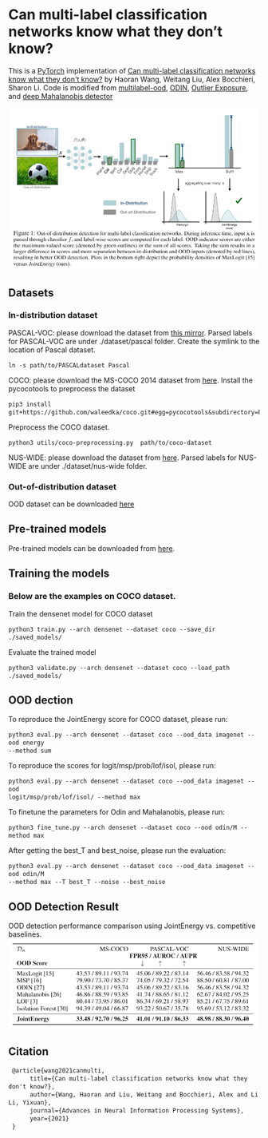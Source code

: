 # Can multi-label classification networks know what they don’t know? 

This is a [PyTorch](http://pytorch.org) implementation of [Can multi-label classification networks know what they don't know?](......) by Haoran Wang, Weitang Liu, Alex Bocchieri, Sharon Li. 
Code is modified from
[multilabel-ood](https://github.com/xksteven/multilabel-ood),
[ODIN](https://github.com/facebookresearch/odin),
[Outlier Exposure](https://github.com/hendrycks/outlier-exposure), and
[deep Mahalanobis
detector](https://github.com/pokaxpoka/deep_Mahalanobis_detector)

![teaser](demo_figs/teaser.png)
## Datasets

### In-distribution dataset

PASCAL-VOC: please download the dataset from
[this mirror](https://pjreddie.com/projects/pascal-voc-dataset-mirror/). Parsed labels for PASCAL-VOC are under ./dataset/pascal folder. Create the symlink to the location of Pascal dataset.

```
ln -s path/to/PASCALdataset Pascal
```

COCO: please download the MS-COCO 2014 dataset from [here](http://cocodataset.org/#download). Install the pycocotools to preprocess the dataset

```
pip3 install git+https://github.com/waleedka/coco.git#egg=pycocotools&subdirectory=PythonAPI
```

Preprocess the COCO dataset.

```
python3 utils/coco-preprocessing.py  path/to/coco-dataset
```

NUS-WIDE: please download the dataset from [here](https://lms.comp.nus.edu.sg/wp-content/uploads/2019/research/nuswide/NUS-WIDE.html). Parsed labels for NUS-WIDE are under ./dataset/nus-wide folder.

### Out-of-distribution dataset

OOD dataset can be downloaded
[here](https://drive.google.com/drive/folders/1BGMRQz3eB_npaGD46HC6K_uzt105HPRy?usp=sharing)

## Pre-trained models
Pre-trained models can be downloaded from
[here](https://drive.google.com/drive/folders/1ZfWB6vSYTK004j0bmfj6W0Xs6kwDTFX0?usp=sharing).

## Training the models

### Below are the examples on COCO dataset. 

Train the densenet model for COCO dataset
```
python3 train.py --arch densenet --dataset coco --save_dir ./saved_models/
```

Evaluate the trained model
```
python3 validate.py --arch densenet --dataset coco --load_path ./saved_models/
```

## OOD dection

To reproduce the JointEnergy score for COCO dataset, please run: 

```
python3 eval.py --arch densenet --dataset coco --ood_data imagenet --ood energy
--method sum 
```

To reproduce the scores for logit/msp/prob/lof/isol, please run:

```
python3 eval.py --arch densenet --dataset coco --ood_data imagenet --ood
logit/msp/prob/lof/isol/ --method max
```

To finetune the parameters for Odin and Mahalanobis, please run:
```
python3 fine_tune.py --arch densenet --dataset coco --ood odin/M --method max
```

After getting the best_T and best_noise, please run the evaluation:
```
python3 eval.py --arch densenet --dataset coco --ood_data imagenet --ood odin/M
--method max --T best_T --noise --best_noise
```

## OOD Detection Result
OOD detection performance comparison using JointEnergy vs. competitive
baselines.
![result](demo_figs/result_screenshot.png)

## Citation
     @article{wang2021canmulti,
          title={Can multi-label classification networks know what they don't know?},
          author={Wang, Haoran and Liu, Weitang and Bocchieri, Alex and Li Li, Yixuan},
          journal={Advances in Neural Information Processing Systems},
          year={2021}
     } 
